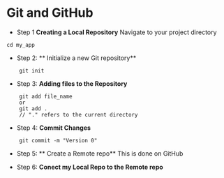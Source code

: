 # Git and GitHub
- Step 1 **Creating a Local Repository**
Navigate to your project directory

```
cd my_app
```

- Step 2: ** Initialize a new Git repository**
```
    git init
```
- Step 3: **Adding files to the Repository**
```
    git add file_name
    or
    git add .
    // "." refers to the current directory
```

- Step 4: **Commit Changes**
```
    git commit -m "Version 0"
```
- Step 5: ** Create a Remote repo**
This is done on GitHub

- Step 6: **Conect my Local Repo to the Remote repo**


